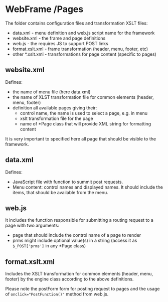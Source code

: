 # WebFrame /Pages

The folder contains configuration files and transformation XSLT files:

- data.xml - menu definition and web.js script name for the framework
- website.xml - the frame and page definitions
- web.js - the requires JS to support POST links
- format.xslt.xml - frame transformation (header, menu, footer, etc)
- other *.xslt.xml - transformations for page content (specific to pages)

## website.xml

Defines:

- the name of menu file (here data.xml)
- the name of XLST transformation file for common elements (header, menu, footer)
- definition all available pages giving their:
    - control name, the name is used to select a page, e.g. in menu
    - xslt transformation file for the page
    - name of *Page class that will provide XML string for formatting content

It is very important to specified here all page that should be visible to the framework.

## data.xml

Defines:

- JavaScript file with function to summit post requests.
- Menu content: control names and displayed names. It should include the items, that should be  available from the menu.

## web.js

It includes the function responsible for submitting a routing request to a page with two arguments:

- page that should include the control name of a page to render
- prms might include optional value(s) in a string (access it as `$_POST['prms']` in any *Page class)

## format.xslt.xml

Includes the XSLT transformation for common elements (header, menu, footer) by the engine class according to the above definitions.

Please note the postForm form for posting request to pages and the usage of `onclick="PostFunction()"` method from web.js.

